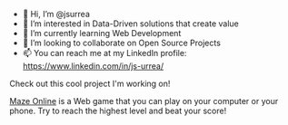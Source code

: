 - 👋 Hi, I’m @jsurrea
- 👀 I’m interested in Data-Driven solutions that create value
- 🌱 I’m currently learning Web Development
- 💞️ I’m looking to collaborate on Open Source Projects
- 📫 You can reach me at my LinkedIn profile: https://www.linkedin.com/in/js-urrea/

Check out this cool project I'm working on!

[Maze Online](https://github.com/jsurrea/Maze-Online) is a Web game that you can play on your computer or your phone. Try to reach the highest level and beat your score!

<!---
jsurrea/jsurrea is a ✨ special ✨ repository because its `README.md` (this file) appears on your GitHub profile.
You can click the Preview link to take a look at your changes.
--->
